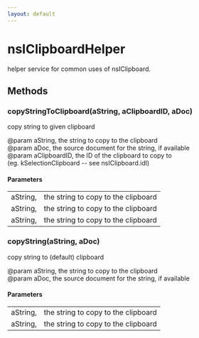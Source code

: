 ```yaml
---
layout: default
---
```


# nsIClipboardHelper #
  
helper service for common uses of nsIClipboard.  
  

## Methods ##

### copyStringToClipboard(aString, aClipboardID, aDoc) ###
  
copy string to given clipboard  
  
@param aString, the string to copy to the clipboard  
@param aDoc, the source document for the string, if available  
@param aClipboardID, the ID of the clipboard to copy to  
       (eg. kSelectionClipboard -- see nsIClipboard.idl)  
  

#### Parameters ####

<table>

<tr>
<td>aString,</td>
<td>the string to copy to the clipboard  
</td>
</tr>

<tr>
<td>aString,</td>
<td>the string to copy to the clipboard  
</td>
</tr>

<tr>
<td>aString,</td>
<td>the string to copy to the clipboard  
</td>
</tr>

</table>

### copyString(aString, aDoc) ###
  
copy string to (default) clipboard  
  
@param aString, the string to copy to the clipboard  
@param aDoc, the source document for the string, if available  
  

#### Parameters ####

<table>

<tr>
<td>aString,</td>
<td>the string to copy to the clipboard  
</td>
</tr>

<tr>
<td>aString,</td>
<td>the string to copy to the clipboard  
</td>
</tr>

</table>
